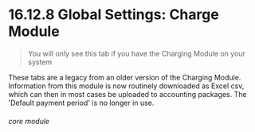 # 16.12.8 Global Settings: Charge Module

> You will only see this tab if you have the Charging Module on your system



These tabs are a legacy from an older version of the Charging Module. Information from this module is now routinely downloaded as Excel csv, which can then in most cases be uploaded to accounting packages. The 'Default payment period' is no longer in use.


###### core module
